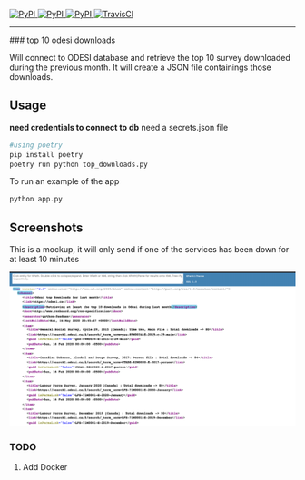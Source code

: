 [
![PyPI](https://img.shields.io/pypi/v/ask_schools.svg)
![PyPI](https://img.shields.io/pypi/pyversions/ask_schools.svg)
![PyPI](https://img.shields.io/github/license/guinslym/ask_schools.svg)
](https://pypi.org/project/ask_schools/)
[![TravisCI](https://travis-ci.org/guinslym/ask_schools.svg?branch=master)](https://travis-ci.org/guinslym/ask_schools)

<hr/>
### top 10 odesi downloads

<p>
Will connect to ODESI database and retrieve the top 10 survey downloaded during the previous month. It will create a JSON file containings those downloads.
</p>

## Usage


**need credentials to connect to db** need a secrets.json file

```python 
#using poetry
pip install poetry
poetry run python top_downloads.py
```
To run an example of the app
```python 
python app.py
```

## Screenshots
This is a mockup, it will only send if one of the services has been down for at least 10 minutes
<p float="left">
    <img src="screenshots/screenshot.png" width="800"/>
</p>



### TODO
1. Add Docker